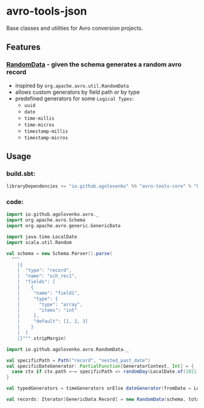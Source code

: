 # avro-tools-json

Base classes and utilities for Avro conversion projects.

## Features

### [RandomData](src/main/scala/io/github/agolovenko/avro/RandomData.scala) - given the schema generates a random avro record

* inspired by `org.apache.avro.util.RandomData`
* allows custom generators by field path or by type
* predefined generators for some `Logical Types`:
    * `uuid`
    * `date`
    * `time-millis`
    * `time-micros`
    * `timestamp-millis`
    * `timestamp-micros`

## Usage

### build.sbt:

```sbt
libraryDependencies += "io.github.agolovenko" %% "avro-tools-core" % "0.7.0"

```

### code:

```scala
import io.github.agolovenko.avro._
import org.apache.avro.Schema
import org.apache.avro.generic.GenericData

import java.time.LocalDate
import scala.util.Random

val schema = new Schema.Parser().parse(
  """
    |{
    |  "type": "record",
    |  "name": "sch_rec1",
    |  "fields": [
    |    {
    |     "name": "field1", 
    |     "type": {
    |       "type": "array",
    |       "items": "int"
    |     },
    |     "default": [1, 2, 3]
    |    }
    |  ]
    |}""".stripMargin)

import io.github.agolovenko.avro.RandomData._

val specificPath = Path("record", "nested_past_date")
val specificDateGenerator: PartialFunction[GeneratorContext, Int] = {
  case ctx if ctx.path =~= specificPath => randomDay(LocalDate.of(2021, 1, 1), 10)(ctx.random)
}

val typedGenerators = timeGenerators orElse dateGenerator(fromDate = LocalDate.now(), maxDays = 10)

val records: Iterator[GenericData.Record] = new RandomData(schema, total = 1 << 10, specificDateGenerator orElse typedGenerators).map(_.asInstanceOf[GenericData.Record])
```